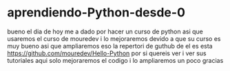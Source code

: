 # aprendiendo-Python-desde-0
bueno el dia de hoy me a dado por hacer un curso de python asi que usaremos el curso de mouredev i lo mejoraremos devido a que su curso es muy bueno asi que ampliaremos eso la repertori de guthub de el es esta https://github.com/mouredev/Hello-Python por si quereis ver i ver sus tutoriales aqui solo mejoraremos el codigo i lo ampliaremos un poco gracias
